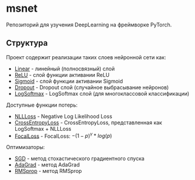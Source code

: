 # msnet

Репозиторий для узучения DeepLearning на фреймворке PyTorch.

## Структура
Проект содержит реализации таких слоев нейронной сети как:
- [Linear](./src/layers/linear.py) - линейный (полносвязный) слой
- [ReLU](./src/layers/relu.py) - слой функции активании ReLU
- [Sigmoid](./src/layers/sigmoid.py) - слой функции активании Sigmoid
- [Dropout](./src/layers/dropout.py) - Dropout слой (случайное выбрасывание нейронов)
- [LogSoftmax](./src/layers/log_softmax.py) - LogSoftmax слой (для многоклассовой классификации)

Доступные функции потерь:
- [NLLLoss](./src/criterions/neg_log_likelihood_loss.py) - Negative Log Likelihood Loss
- [CrossEntropyLoss](./src/criterions/cross_entropy_loss.py) - CrossEntropyLoss, представленная как LogSoftmax + NLLLoss
- [FocalLoss](./src/criterions/focal_loss.py) - FocalLoss: $-(1-p)^\gamma * log(p)$

Оптимизаторы:
- [SGD](./src/optimizers/sgd.py) - метод стохастического градиентного спуска
- [AdaGrad](./src/optimizers/adagrad.py) - метод AdaGrad
- [RMSprop](./src/optimizers/rmsprop.py) - метод RMSprop
